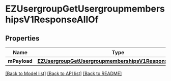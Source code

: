 # EZUsergroupGetUsergroupmembershipsV1ResponseAllOf

## Properties
Name | Type | Description | Notes
------------ | ------------- | ------------- | -------------
**mPayload** | [**EZUsergroupGetUsergroupmembershipsV1ResponseMPayload***](EZUsergroupGetUsergroupmembershipsV1ResponseMPayload.md) |  | 

[[Back to Model list]](../README.md#documentation-for-models) [[Back to API list]](../README.md#documentation-for-api-endpoints) [[Back to README]](../README.md)


